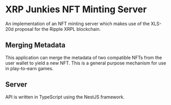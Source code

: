 # XRP Junkies NFT Minting Server

An implementation of an NFT minting server which makes use of the XLS-20d proposal for the Ripple XRPL blockchain.

## Merging Metadata
This application can merge the metadata of two compatible NFTs from the user wallet to yield a new NFT. This is a general purpose mechanism for use in play-to-earn games.

## Server
API is written in TypeScript using the NestJS framework.